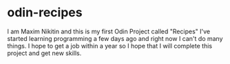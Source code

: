 # odin-recipes
I am Maxim Nikitin and this is my first Odin Project called "Recipes"
I've started learning programming a few days ago and right now I can't do many things. I hope to get a job within a year so I hope that I will complete this project and get new skills.